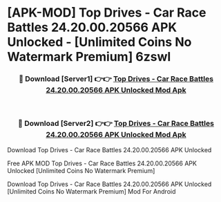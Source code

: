 # [APK-MOD] Top Drives - Car Race Battles 24.20.00.20566 APK Unlocked - [Unlimited Coins No Watermark Premium] 6zswl



<div align="center">
<h3>🔴 Download [Server1] 👉👉 <a href="https://momento.my/?title=Top_Drives_-_Car_Race_Battles_24.20.00.20566_APK_Unlocked">Top Drives - Car Race Battles 24.20.00.20566 APK Unlocked Mod Apk</a></h3><br>

<h3>🔴 Download [Server2] 👉👉 <a href="https://momento.my/?title=Top_Drives_-_Car_Race_Battles_24.20.00.20566_APK_Unlocked">Top Drives - Car Race Battles 24.20.00.20566 APK Unlocked Mod Apk</a></h3>
</div>



Download Top Drives - Car Race Battles 24.20.00.20566 APK Unlocked 

Free APK MOD Top Drives - Car Race Battles 24.20.00.20566 APK Unlocked [Unlimited Coins No Watermark Premium]

Download Top Drives - Car Race Battles 24.20.00.20566 APK Unlocked [Unlimited Coins No Watermark Premium] Mod For Android
